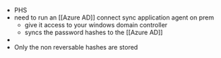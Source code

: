 - PHS
- need to run an [[Azure AD]] connect sync application agent on prem
	- give it access to your windows domain controller
	- syncs the password hashes to the [[Azure AD]]
-
- Only the non reversable hashes are stored